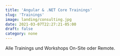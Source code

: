 ```yaml
---
title: 'Angular & .NET Core Trainings'
slug: 'Trainings'
image: landing/consulting.jpg
date: 2021-03-07T22:27:21-05:00
draft: false
category: none
---
```


Alle Trainings und Workshops On-Site oder Remote.
